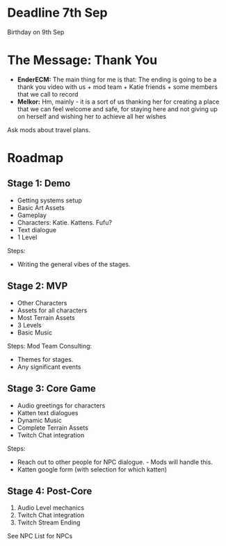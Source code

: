 # Deadline 7th Sep
Birthday on 9th Sep
# The Message: Thank You

- **EnderECM:** The main thing for me is that: The ending is going to be a thank you video with us + mod team + Katie friends + some members that we call to record
- **Melkor:** Hm, mainly - it is a sort of us thanking her for creating a place that we can feel welcome and safe, for staying here and not giving up on herself and wishing her to achieve all her wishes

Ask mods about travel plans.
# Roadmap

## Stage 1: Demo
- Getting systems setup
- Basic Art Assets
- Gameplay
- Characters: Katie. Kattens. Fufu?
- Text dialogue
- 1 Level

Steps:
- Writing the general vibes of the stages.

## Stage 2: MVP
- Other Characters
- Assets for all characters
- Most Terrain Assets
- 3 Levels
- Basic Music

Steps:
Mod Team Consulting:
- Themes for stages.
- Any significant events

## Stage 3: Core Game
- Audio greetings for characters
- Katten text dialogues
- Dynamic Music
- Complete Terrain Assets
- Twitch Chat integration

Steps:
- Reach out to other people for NPC dialogue. - Mods will handle this.
- Katten google form (with selection for which katten)

## Stage 4: Post-Core
1. Audio Level mechanics
2. Twitch Chat integration
3. Twitch Stream Ending

See NPC List for NPCs